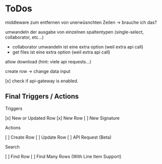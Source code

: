 # ToDos

middleware zum entfernen von unerwüsnchten Zeilen -> brauche ich das?

umwandeln der ausgabe von einzelnen spaltentypen (single-select, collaborator, etc...)

- collaborator umwandeln ist eine extra option (weil extra api call)
- get files ist eine extra option (weil extra api call)

allow download (hint: viele api requests...)

create row -> change data input

[x] check if api-gateway is enabled.

## Final Triggers / Actions

Triggers

[x] New or Updated Row
[x] New Row
[ ] New Signature

Actions

[ ] Create Row
[ ] Update Row
[ ] API Request (Beta)

Search

[ ] Find Row
[ ] Find Many Rows (With Line Item Support)
